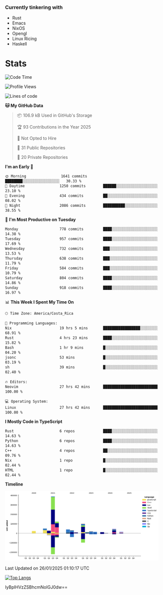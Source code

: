 ### Currently tinkering with
 - Rust
 - Emacs
 - NixOS
 - Opengl
 - Linux Ricing
 - Haskell

# Stats
<!--START_SECTION:waka-->
![Code Time](http://img.shields.io/badge/Code%20Time-1%2C076%20hrs%2019%20mins-blue)

![Profile Views](http://img.shields.io/badge/Profile%20Views-1-blue)

![Lines of code](https://img.shields.io/badge/From%20Hello%20World%20I%27ve%20Written-911.0%20thousand%20lines%20of%20code-blue)

**🐱 My GitHub Data** 

> 📦 106.9 kB Used in GitHub's Storage 
 > 
> 🏆 93 Contributions in the Year 2025
 > 
> 🚫 Not Opted to Hire
 > 
> 📜 31 Public Repositories 
 > 
> 🔑 20 Private Repositories 
 > 
**I'm an Early 🐤** 

```text
🌞 Morning                1641 commits        ████████░░░░░░░░░░░░░░░░░   30.33 % 
🌆 Daytime                1250 commits        ██████░░░░░░░░░░░░░░░░░░░   23.10 % 
🌃 Evening                434 commits         ██░░░░░░░░░░░░░░░░░░░░░░░   08.02 % 
🌙 Night                  2086 commits        ██████████░░░░░░░░░░░░░░░   38.55 % 
```
📅 **I'm Most Productive on Tuesday** 

```text
Monday                   778 commits         ████░░░░░░░░░░░░░░░░░░░░░   14.38 % 
Tuesday                  957 commits         ████░░░░░░░░░░░░░░░░░░░░░   17.69 % 
Wednesday                732 commits         ███░░░░░░░░░░░░░░░░░░░░░░   13.53 % 
Thursday                 638 commits         ███░░░░░░░░░░░░░░░░░░░░░░   11.79 % 
Friday                   584 commits         ███░░░░░░░░░░░░░░░░░░░░░░   10.79 % 
Saturday                 804 commits         ████░░░░░░░░░░░░░░░░░░░░░   14.86 % 
Sunday                   918 commits         ████░░░░░░░░░░░░░░░░░░░░░   16.97 % 
```


📊 **This Week I Spent My Time On** 

```text
🕑︎ Time Zone: America/Costa_Rica

💬 Programming Languages: 
Nix                      19 hrs 5 mins       █████████████████░░░░░░░░   68.91 % 
Rust                     4 hrs 23 mins       ████░░░░░░░░░░░░░░░░░░░░░   15.82 % 
Bash                     1 hr 9 mins         █░░░░░░░░░░░░░░░░░░░░░░░░   04.20 % 
jsonc                    53 mins             █░░░░░░░░░░░░░░░░░░░░░░░░   03.19 % 
sh                       39 mins             █░░░░░░░░░░░░░░░░░░░░░░░░   02.40 % 

🔥 Editors: 
Neovim                   27 hrs 42 mins      █████████████████████████   100.00 % 

💻 Operating System: 
Linux                    27 hrs 42 mins      █████████████████████████   100.00 % 
```

**I Mostly Code in TypeScript** 

```text
Rust                     6 repos             ████░░░░░░░░░░░░░░░░░░░░░   14.63 % 
Python                   6 repos             ████░░░░░░░░░░░░░░░░░░░░░   14.63 % 
C++                      4 repos             ██░░░░░░░░░░░░░░░░░░░░░░░   09.76 % 
Nix                      1 repo              █░░░░░░░░░░░░░░░░░░░░░░░░   02.44 % 
HTML                     1 repo              █░░░░░░░░░░░░░░░░░░░░░░░░   02.44 % 
```



**Timeline**

![Lines of Code chart](https://raw.githubusercontent.com/PandeCode/PandeCode/main/assets/bar_graph.png)


 Last Updated on 26/01/2025 01:10:17 UTC
<!--END_SECTION:waka-->
<!-- 
[![PandeCode's GitHub stats](https://github-readme-stats.vercel.app/api?username=PandeCode&theme=dracula&hide_border=true&show_icons=true)](https://github.com/anuraghazra/github-readme-stats)
-->
[![Top Langs](https://github-readme-stats.vercel.app/api/top-langs/?username=PandeCode&layout=compact&theme=dracula&hide_border=true)](https://github.com/anuraghazra/github-readme-stats)

IyBpIHVzZSBhcmNoIGJ0dw==
